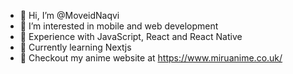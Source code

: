 - 👋 Hi, I’m @MoveidNaqvi
- 👀 I’m interested in mobile and web development
- 💼 Experience with JavaScript, React and React Native
- 🏫 Currently learning Nextjs
- 🔗 Checkout my anime website at https://www.miruanime.co.uk/
<!---
MoveidNaqvi/MoveidNaqvi is a ✨ special ✨ repository because its `README.md` (this file) appears on your GitHub profile.
You can click the Preview link to take a look at your changes.
--->
